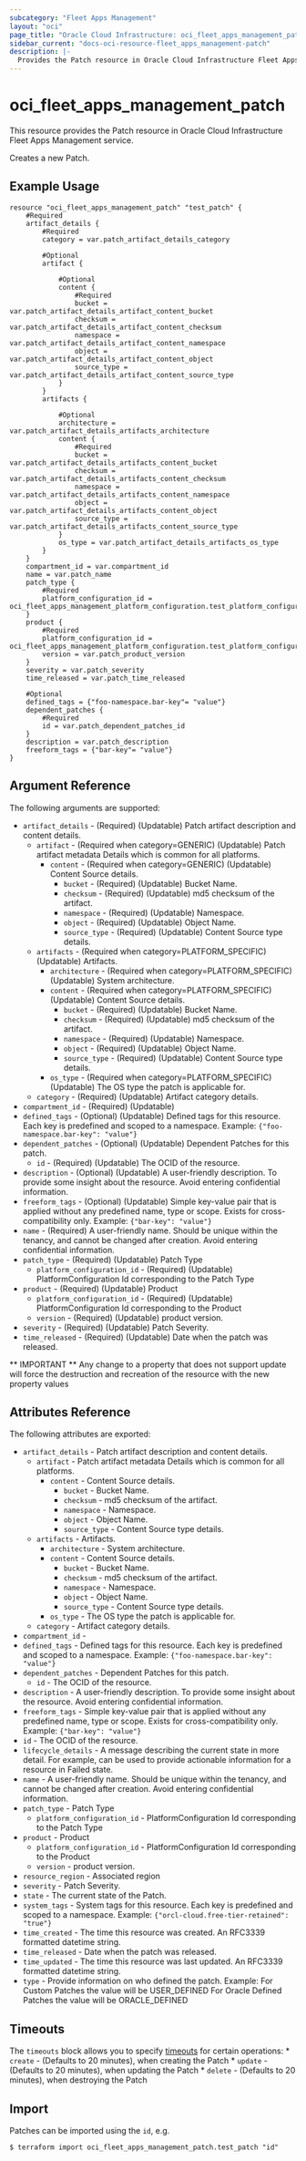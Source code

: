 ```yaml
---
subcategory: "Fleet Apps Management"
layout: "oci"
page_title: "Oracle Cloud Infrastructure: oci_fleet_apps_management_patch"
sidebar_current: "docs-oci-resource-fleet_apps_management-patch"
description: |-
  Provides the Patch resource in Oracle Cloud Infrastructure Fleet Apps Management service
---
```


# oci_fleet_apps_management_patch
This resource provides the Patch resource in Oracle Cloud Infrastructure Fleet Apps Management service.

Creates a new Patch.


## Example Usage

```hcl
resource "oci_fleet_apps_management_patch" "test_patch" {
	#Required
	artifact_details {
		#Required
		category = var.patch_artifact_details_category

		#Optional
		artifact {

			#Optional
			content {
				#Required
				bucket = var.patch_artifact_details_artifact_content_bucket
				checksum = var.patch_artifact_details_artifact_content_checksum
				namespace = var.patch_artifact_details_artifact_content_namespace
				object = var.patch_artifact_details_artifact_content_object
				source_type = var.patch_artifact_details_artifact_content_source_type
			}
		}
		artifacts {

			#Optional
			architecture = var.patch_artifact_details_artifacts_architecture
			content {
				#Required
				bucket = var.patch_artifact_details_artifacts_content_bucket
				checksum = var.patch_artifact_details_artifacts_content_checksum
				namespace = var.patch_artifact_details_artifacts_content_namespace
				object = var.patch_artifact_details_artifacts_content_object
				source_type = var.patch_artifact_details_artifacts_content_source_type
			}
			os_type = var.patch_artifact_details_artifacts_os_type
		}
	}
	compartment_id = var.compartment_id
	name = var.patch_name
	patch_type {
		#Required
		platform_configuration_id = oci_fleet_apps_management_platform_configuration.test_platform_configuration.id
	}
	product {
		#Required
		platform_configuration_id = oci_fleet_apps_management_platform_configuration.test_platform_configuration.id
		version = var.patch_product_version
	}
	severity = var.patch_severity
	time_released = var.patch_time_released

	#Optional
	defined_tags = {"foo-namespace.bar-key"= "value"}
	dependent_patches {
		#Required
		id = var.patch_dependent_patches_id
	}
	description = var.patch_description
	freeform_tags = {"bar-key"= "value"}
}
```

## Argument Reference

The following arguments are supported:

* `artifact_details` - (Required) (Updatable) Patch artifact description and content details.
	* `artifact` - (Required when category=GENERIC) (Updatable) Patch artifact metadata Details which is common for all platforms. 
		* `content` - (Required when category=GENERIC) (Updatable) Content Source details.
			* `bucket` - (Required) (Updatable) Bucket Name.
			* `checksum` - (Required) (Updatable) md5 checksum of the artifact.
			* `namespace` - (Required) (Updatable) Namespace.
			* `object` - (Required) (Updatable) Object Name.
			* `source_type` - (Required) (Updatable) Content Source type details. 
	* `artifacts` - (Required when category=PLATFORM_SPECIFIC) (Updatable) Artifacts. 
		* `architecture` - (Required when category=PLATFORM_SPECIFIC) (Updatable) System architecture.
		* `content` - (Required when category=PLATFORM_SPECIFIC) (Updatable) Content Source details.
			* `bucket` - (Required) (Updatable) Bucket Name.
			* `checksum` - (Required) (Updatable) md5 checksum of the artifact.
			* `namespace` - (Required) (Updatable) Namespace.
			* `object` - (Required) (Updatable) Object Name.
			* `source_type` - (Required) (Updatable) Content Source type details. 
		* `os_type` - (Required when category=PLATFORM_SPECIFIC) (Updatable) The OS type the patch is applicable for.
	* `category` - (Required) (Updatable) Artifact category details.
* `compartment_id` - (Required) (Updatable) 
* `defined_tags` - (Optional) (Updatable) Defined tags for this resource. Each key is predefined and scoped to a namespace. Example: `{"foo-namespace.bar-key": "value"}` 
* `dependent_patches` - (Optional) (Updatable) Dependent Patches for this patch. 
	* `id` - (Required) (Updatable) The OCID of the resource.
* `description` - (Optional) (Updatable) A user-friendly description. To provide some insight about the resource. Avoid entering confidential information. 
* `freeform_tags` - (Optional) (Updatable) Simple key-value pair that is applied without any predefined name, type or scope. Exists for cross-compatibility only. Example: `{"bar-key": "value"}` 
* `name` - (Required) A user-friendly name. Should be unique within the tenancy, and cannot be changed after creation.  Avoid entering confidential information. 
* `patch_type` - (Required) (Updatable) Patch Type
	* `platform_configuration_id` - (Required) (Updatable) PlatformConfiguration Id corresponding to the Patch Type
* `product` - (Required) (Updatable) Product
	* `platform_configuration_id` - (Required) (Updatable) PlatformConfiguration Id corresponding to the Product
	* `version` - (Required) (Updatable) product version.
* `severity` - (Required) (Updatable) Patch Severity.
* `time_released` - (Required) (Updatable) Date when the patch was released.


** IMPORTANT **
Any change to a property that does not support update will force the destruction and recreation of the resource with the new property values

## Attributes Reference

The following attributes are exported:

* `artifact_details` - Patch artifact description and content details.
	* `artifact` - Patch artifact metadata Details which is common for all platforms. 
		* `content` - Content Source details.
			* `bucket` - Bucket Name.
			* `checksum` - md5 checksum of the artifact.
			* `namespace` - Namespace.
			* `object` - Object Name.
			* `source_type` - Content Source type details. 
	* `artifacts` - Artifacts. 
		* `architecture` - System architecture.
		* `content` - Content Source details.
			* `bucket` - Bucket Name.
			* `checksum` - md5 checksum of the artifact.
			* `namespace` - Namespace.
			* `object` - Object Name.
			* `source_type` - Content Source type details. 
		* `os_type` - The OS type the patch is applicable for.
	* `category` - Artifact category details.
* `compartment_id` - 
* `defined_tags` - Defined tags for this resource. Each key is predefined and scoped to a namespace. Example: `{"foo-namespace.bar-key": "value"}` 
* `dependent_patches` - Dependent Patches for this patch. 
	* `id` - The OCID of the resource.
* `description` - A user-friendly description. To provide some insight about the resource. Avoid entering confidential information. 
* `freeform_tags` - Simple key-value pair that is applied without any predefined name, type or scope. Exists for cross-compatibility only. Example: `{"bar-key": "value"}` 
* `id` - The OCID of the resource.
* `lifecycle_details` - A message describing the current state in more detail. For example, can be used to provide actionable information for a resource in Failed state.
* `name` - A user-friendly name. Should be unique within the tenancy, and cannot be changed after creation.  Avoid entering confidential information. 
* `patch_type` - Patch Type
	* `platform_configuration_id` - PlatformConfiguration Id corresponding to the Patch Type
* `product` - Product
	* `platform_configuration_id` - PlatformConfiguration Id corresponding to the Product
	* `version` - product version.
* `resource_region` - Associated region
* `severity` - Patch Severity.
* `state` - The current state of the Patch.
* `system_tags` - System tags for this resource. Each key is predefined and scoped to a namespace. Example: `{"orcl-cloud.free-tier-retained": "true"}` 
* `time_created` - The time this resource was created. An RFC3339 formatted datetime string.
* `time_released` - Date when the patch was released.
* `time_updated` - The time this resource was last updated. An RFC3339 formatted datetime string.
* `type` - Provide information on who defined the patch. Example: For Custom Patches the value will be USER_DEFINED For Oracle Defined Patches the value will be ORACLE_DEFINED 

## Timeouts

The `timeouts` block allows you to specify [timeouts](https://registry.terraform.io/providers/oracle/oci/latest/docs/guides/changing_timeouts) for certain operations:
	* `create` - (Defaults to 20 minutes), when creating the Patch
	* `update` - (Defaults to 20 minutes), when updating the Patch
	* `delete` - (Defaults to 20 minutes), when destroying the Patch


## Import

Patches can be imported using the `id`, e.g.

```
$ terraform import oci_fleet_apps_management_patch.test_patch "id"
```

